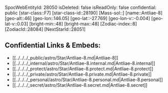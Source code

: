 ﻿---
location: [-27.769,146.05,46]
type: Star
tags:
- astro/Star

---
SpocWebEntityId: 28050
isDeleted: false
isReadOnly: false
confidential: public
[star-class::F7]
[star-class-id::28190]
[Mass-sol::]
[name::Antliae-8]
[geo-alt::46]
[geo-lon::146.05]
[geo-lat::-27.769]
[geo-lon-v::-0.004]
[geo-lat-v::0.03]
[bright-min::48]
[bright-max::48]
[Zodiac-index::8]
[ZodiacId::28084]
[NextStarId::28051]



## Confidential Links & Embeds: 
- [[../../../_public/astro/Star/Antliae-8.md|Antliae-8]] 
- [[../../../_internal/astro/Star/Antliae-8.internal.md|Antliae-8.internal]] 
- [[../../../_protect/astro/Star/Antliae-8.protect.md|Antliae-8.protect]] 
- [[../../../_private/astro/Star/Antliae-8.private.md|Antliae-8.private]] 
- [[../../../_personal/astro/Star/Antliae-8.personal.md|Antliae-8.personal]] 
- [[../../../_secret/astro/Star/Antliae-8.secret.md|Antliae-8.secret]]

